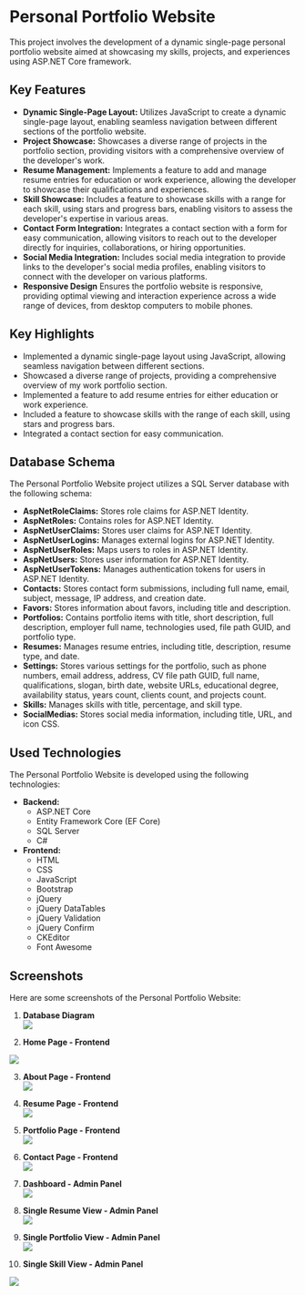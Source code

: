 # Personal Portfolio Website

This project involves the development of a dynamic single-page personal portfolio website aimed at showcasing my skills, projects, and experiences using ASP.NET Core framework.

## Key Features

- **Dynamic Single-Page Layout:** Utilizes JavaScript to create a dynamic single-page layout, enabling seamless navigation between different sections of the portfolio website.
- **Project Showcase:** Showcases a diverse range of projects in the portfolio section, providing visitors with a comprehensive overview of the developer's work.
- **Resume Management:** Implements a feature to add and manage resume entries for education or work experience, allowing the developer to showcase their qualifications and experiences.
- **Skill Showcase:** Includes a feature to showcase skills with a range for each skill, using stars and progress bars, enabling visitors to assess the developer's expertise in various areas.
- **Contact Form Integration:** Integrates a contact section with a form for easy communication, allowing visitors to reach out to the developer directly for inquiries, collaborations, or hiring opportunities.
- **Social Media Integration:** Includes social media integration to provide links to the developer's social media profiles, enabling visitors to connect with the developer on various platforms.
- **Responsive Design** Ensures the portfolio website is responsive, providing optimal viewing and interaction experience across a wide range of devices, from desktop computers to mobile phones.

## Key Highlights

- Implemented a dynamic single-page layout using JavaScript, allowing seamless navigation between different sections.
- Showcased a diverse range of projects, providing a comprehensive overview of my work portfolio section.
- Implemented a feature to add resume entries for either education or work experience.
- Included a feature to showcase skills with the range of each skill, using stars and progress bars.
- Integrated a contact section for easy communication.

## Database Schema

The Personal Portfolio Website project utilizes a SQL Server database with the following schema:

- **AspNetRoleClaims:** Stores role claims for ASP.NET Identity.
- **AspNetRoles:** Contains roles for ASP.NET Identity.
- **AspNetUserClaims:** Stores user claims for ASP.NET Identity.
- **AspNetUserLogins:** Manages external logins for ASP.NET Identity.
- **AspNetUserRoles:** Maps users to roles in ASP.NET Identity.
- **AspNetUsers:** Stores user information for ASP.NET Identity.
- **AspNetUserTokens:** Manages authentication tokens for users in ASP.NET Identity.
- **Contacts:** Stores contact form submissions, including full name, email, subject, message, IP address, and creation date.
- **Favors:** Stores information about favors, including title and description.
- **Portfolios:** Contains portfolio items with title, short description, full description, employer full name, technologies used, file path GUID, and portfolio type.
- **Resumes:** Manages resume entries, including title, description, resume type, and date.
- **Settings:** Stores various settings for the portfolio, such as phone numbers, email address, address, CV file path GUID, full name, qualifications, slogan, birth date, website URLs, educational degree, availability status, years count, clients count, and projects count.
- **Skills:** Manages skills with title, percentage, and skill type.
- **SocialMedias:** Stores social media information, including title, URL, and icon CSS.

## Used Technologies

The Personal Portfolio Website is developed using the following technologies:

- **Backend:**
   - ASP.NET Core
   - Entity Framework Core (EF Core)
   - SQL Server
   - C#
- **Frontend:**
   - HTML
   - CSS
   - JavaScript
   - Bootstrap
   - jQuery
   - jQuery DataTables
   - jQuery Validation
   - jQuery Confirm
   - CKEditor
   - Font Awesome

## Screenshots

Here are some screenshots of the Personal Portfolio Website:

1. **Database Diagram**<br/>
   <img src="https://github.com/Xant-IR/Portfolio/blob/main/03.WebApplications/02.PersonalPortfolioWebsite/screenshots/db-diagram.png"/>

2. **Home Page - Frontend**<br/>
  <img src="https://github.com/Xant-IR/Portfolio/blob/main/03.WebApplications/02.PersonalPortfolioWebsite/screenshots/front-home.png"/>

3. **About Page - Frontend**<br/>
   <img src="https://github.com/Xant-IR/Portfolio/blob/main/03.WebApplications/02.PersonalPortfolioWebsite/screenshots/front-about.png"/>

4. **Resume Page - Frontend**<br/>
   <img src="https://github.com/Xant-IR/Portfolio/blob/main/03.WebApplications/02.PersonalPortfolioWebsite/screenshots/front-resume.png"/>

5. **Portfolio Page - Frontend**<br/>
   <img src="https://github.com/Xant-IR/Portfolio/blob/main/03.WebApplications/02.PersonalPortfolioWebsite/screenshots/front-portfolio.png"/>

6. **Contact Page - Frontend**<br/>
   <img src="https://github.com/Xant-IR/Portfolio/blob/main/03.WebApplications/02.PersonalPortfolioWebsite/screenshots/front-contact.png"/>   

7. **Dashboard - Admin Panel**<br/>
   <img src="https://github.com/Xant-IR/Portfolio/blob/main/03.WebApplications/02.PersonalPortfolioWebsite/screenshots/panel-dashboard.png"/>

8. **Single Resume View - Admin Panel**<br/>
   <img src="https://github.com/Xant-IR/Portfolio/blob/main/03.WebApplications/02.PersonalPortfolioWebsite/screenshots/panel-resume-single.png"/>

9. **Single Portfolio View - Admin Panel**<br/>
   <img src="https://github.com/Xant-IR/Portfolio/blob/main/03.WebApplications/02.PersonalPortfolioWebsite/screenshots/panel-portfolio-single.png"/>

10. **Single Skill View - Admin Panel**<br/>
   <img src="https://github.com/Xant-IR/Portfolio/blob/main/03.WebApplications/02.PersonalPortfolioWebsite/screenshots/panel-skill-single.png">
